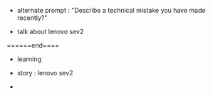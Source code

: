 - alternate prompt : "Describe a technical mistake you have made recently?"

- talk about lenovo sev2

======end====

- learning
- story : lenovo sev2

-